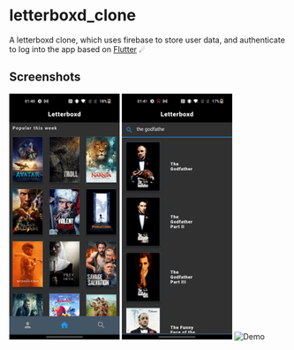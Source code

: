 # letterboxd_clone
A letterboxd clone, which uses firebase to store user data, and authenticate to log into the app based on [Flutter](https://flutter.dev/) ☄


## Screenshots

<img src="images/ss1.jpg" alt="Demo" width="200"/>
<img src="images/ss2.jpg" alt="Demo" width="200"/>
<img src="images/Untitled.gif" alt="Demo" width="200"/>
